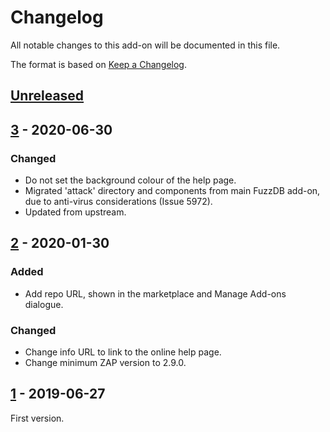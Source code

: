 # Changelog
All notable changes to this add-on will be documented in this file.

The format is based on [Keep a Changelog](https://keepachangelog.com/en/1.0.0/).

## [Unreleased]


## [3] - 2020-06-30
### Changed
- Do not set the background colour of the help page.
- Migrated 'attack' directory and components from main FuzzDB add-on, due to anti-virus considerations (Issue 5972).
- Updated from upstream.

## [2] - 2020-01-30
### Added
 - Add repo URL, shown in the marketplace and Manage Add-ons dialogue.

### Changed
 - Change info URL to link to the online help page.
 - Change minimum ZAP version to 2.9.0.

## [1] - 2019-06-27

First version.

[Unreleased]: https://github.com/zaproxy/fuzzdb-offensive/compare/v3...HEAD
[3]: https://github.com/zaproxy/fuzzdb-offensive/compare/v2...v3
[2]: https://github.com/zaproxy/fuzzdb-offensive/compare/v1...v2
[1]: https://github.com/zaproxy/fuzzdb-offensive/releases/v1
